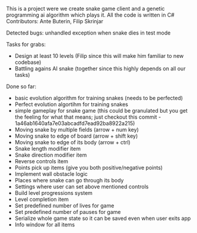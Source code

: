 This is a project were we create snake game client and a genetic programming ai algorithm which plays it.
All the code is written in C#
Contributors: Ante Buterin, Filip Skrinjar

Detected bugs:
unhandled exception when snake dies in test mode

Tasks for grabs:
- Design at least 10 levels (Filip since this will make him familiar to 
new codebase)
- Battling agains AI snake (together since this highly depends on all 
our tasks)

Done so far: 
- basic evolution algorithm for training snakes (needs to be perfected)
- Perfect evolution algortihm for training snakes
- simple gameplay for snake game (this could be granulated but you get the feeling for what that means; just checkout this commit - 1a46ab1640afa7e03abcadfd7ead92ba8922a215)
- Moving snake by multiple fields (arrow + num key)
- Moving snake to edge of board (arrow + shift key)
- Moving snake to edge of its body (arrow + ctrl)
- Snake length modifier item
- Snake direction modifier item
- Reverse controls item
- Points pick up items (give you both positive/negative points)
- Implement wall obstacle logic
- Places where snake can go through its body
- Settings where user can set above mentioned controls
- Build level progressions system
- Level completion item
- Set predefined number of lives for game
- Set predefined number of pauses for game
- Serialize whole game state so it can be saved even when user exits app
- Info window for all items
